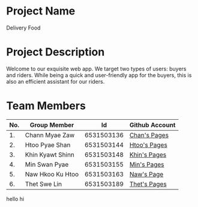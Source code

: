 # Project Name
Delivery Food

# Project Description
Welcome to our exquisite web app. We target two types of users: buyers and riders. While being a quick and user-friendly app for the buyers, this is also an efficient assistant for our riders. 

# Team Members                                                                  
|No.|Group Member    |Id         |Github Account                               |
|---|----------------|-----------|---------------------------------------------|
|1. |Chann Myae Zaw  |6531503136 |[Chan's Pages](https://github.com/ChannMyaeZaw)   |
|2. |Htoo Pyae Shan  |6531503144 |[Htoo's Pages](https://github.com/HtooPyaeShan)    |
|3. |Khin Kyawt Shinn|6531503148 |[Khin's Pages](https://github.com/KhinKyawtShinn)|
|4. |Min Swan Pyae   |6531503155 |[Min's Pages](https://github.com/LuRyan301)  |
|5. |Naw Hkoo Ku Htoo|6531503163 |[Naw's Page](https://github.com/kooku2)      |
|6. |Thet Swe Lin    |6531503189 |[Thet's Pages](https://github.com/ThetSweLin)|

hello hi
